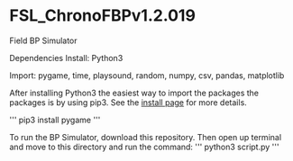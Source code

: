 # FSL_ChronoFBPv1.2.019

Field BP Simulator

Dependencies
Install: Python3


Import: pygame, time, playsound, random, numpy, csv, pandas, matplotlib

After installing Python3 the easiest way to import the packages the packages is by using pip3. See the [install page](https://pypi.org/project/pip/) for more details.

'''
pip3 install pygame
'''

To run the BP Simulator, download this repository. Then open up terminal and move to this directory and run the command:
'''
python3 script.py
'''
